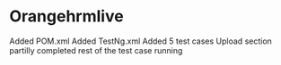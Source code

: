 # Orangehrmlive
Added POM.xml
Added TestNg.xml
Added 5 test cases
Upload section partilly completed
rest of the test case running
